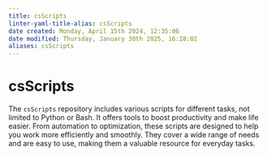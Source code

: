 ```yaml
---
title: csScripts
linter-yaml-title-alias: csScripts
date created: Monday, April 15th 2024, 12:35:06
date modified: Thursday, January 30th 2025, 16:28:02
aliases: csScripts
---
```


# csScripts

The `csScripts` repository includes various scripts for different tasks, not limited to Python or Bash. It offers tools to boost productivity and make life easier. From automation to optimization, these scripts are designed to help you work more efficiently and smoothly. They cover a wide range of needs and are easy to use, making them a valuable resource for everyday tasks.
